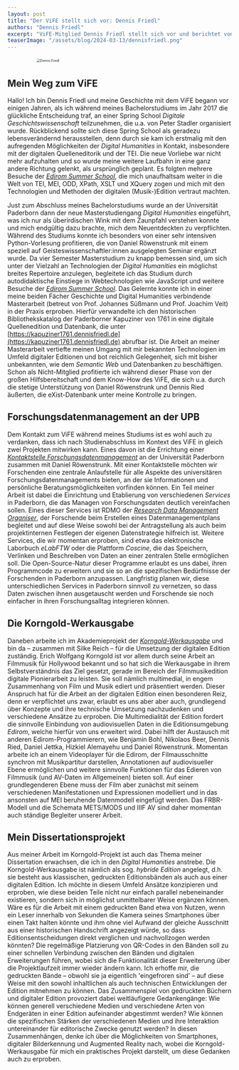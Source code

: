 ```yaml
---
layout: post
title: "Der ViFE stellt sich vor: Dennis Friedl"
authors: "Dennis Friedl"
excerpt: "ViFE-Mitglied Dennis Friedl stellt sich vor und berichtet von seinem Weg zum ViFE, seiner Arbeit im Forschungsdatenmanagement, der Korngold-Werkausgabe und seinem Promotionsvorhaben."
teaserImage: "/assets/blog/2024-03-13/dennisfriedl.png"
---
```


<figure>
<img src="{{ '/assets/blog/2024-03-13/dennisfriedl.png' | relative_url }}" alt="Dennis Friedl" style="transform: scale(0.5);"/>
</figure>

## Mein Weg zum ViFE
Hallo! Ich bin Dennis Friedl und meine Geschichte mit dem ViFE begann vor einigen Jahren, als ich während meines Bachelorstudiums im Jahr 2017 die glückliche Entscheidung traf, an einer Spring School *Digitale Geschichtswissenschaft* teilzunehmen, die u.a. von Peter Stadler organisiert wurde. Rückblickend sollte sich diese Spring School als geradezu lebensverändernd herausstellen, denn durch sie kam ich erstmalig mit den aufregenden Möglichkeiten der *Digital Humanities* in Kontakt, insbesondere mit der digitalen Quelleneditorik und der TEI. Die neue Vorliebe war nicht mehr aufzuhalten und so wurde meine weitere Laufbahn in eine ganz andere Richtung gelenkt, als ursprünglich geplant. Es folgten mehrere Besuche der *[Edirom Summer School]("https://ess.uni-paderborn.de/")*, die mich unaufhaltsam weiter in die Welt von TEI, MEI, ODD, XPath, XSLT und XQuery zogen und mich mit den Technologien und Methoden der digitalen (Musik-)Edition vertraut machten.

Just zum Abschluss meines Bachelorstudiums wurde an der Universität Paderborn dann der neue Masterstudiengang *Digital Humanities* eingeführt, was ich nur als überirdischen Wink mit dem Zaunpfahl verstehen konnte und mich endgültig dazu brachte, mich dem Neuentdeckten zu verpflichten. Während des Studiums konnte ich besonders von einer sehr intensiven Python-Vorlesung profitieren, die von Daniel Röwenstrunk mit einem speziell auf Geisteswissenschaftler:innen ausgelegten Seminar ergänzt wurde. Da vier Semester Masterstudium zu knapp bemessen sind, um sich unter der Vielzahl an Technologien der *Digital Humanities* ein möglichst breites Repertoire anzulegen, begleitete ich das Studium durch autodidaktische Einstiege in Webtechnologien wie JavaScript und weitere Besuche der *[Edirom Summer School](https://ess.uni-paderborn.de/)*. Das Gelernte konnte ich in einer meine beiden Fächer Geschichte und Digital Humanities verbindende Masterarbeit (betreut von Prof. Johannes Süßmann und Prof. Joachim Veit) in der Praxis erproben. Hierfür verwandelte ich den historischen Bibliothekskatalog der Paderborner Kapuziner von 1761 in eine digitale Quellenedition und Datenbank, die unter [https://kapuziner1761.dennisfriedl.de](https://kapuziner1761.dennisfriedl.de) abrufbar ist. Die Arbeit an meiner Masterarbeit vertiefte meinen Umgang mit mir bekannten Technologien im Umfeld digitaler Editionen und bot reichlich Gelegenheit, sich mit bisher unbekannten, wie dem *Semantic Web* und Datenbanken zu beschäftigen. Schon als Nicht-Mitglied profitierte ich während dieser Phase von der großen Hilfsbereitschaft und dem Know-How des ViFE, die sich u.a. durch die stetige Unterstützung von Daniel Röwenstrunk und Dennis Ried äußerten, die eXist-Datenbank unter meine Kontrolle zu bringen.

## Forschungsdatenmanagement an der UPB
Dem Kontakt zum ViFE während meines Studiums ist es wohl auch zu verdanken, dass ich nach Studienabschluss im Kontext des ViFE in gleich zwei Projekten mitwirken kann. Eines davon ist die Errichtung einer *[Kontaktstelle Forschungsdatenmanagement](https://www.uni-paderborn.de/forschung/forschungsservice-und-beratung/forschungsdaten)* an der Universität Paderborn zusammen mit Daniel Röwenstrunk. Mit einer Kontaktstelle möchten wir Forschenden eine zentrale Anlaufstelle für alle Aspekte des universitären Forschungsdatenmanagements bieten, an der sie Informationen und persönliche Beratungsmöglichkeiten vorfinden können. Ein Teil meiner Arbeit ist dabei die Einrichtung und Etablierung von verschiedenen *Services* in Paderborn, die das Managen von Forschungsdaten deutlich vereinfachen sollen. Eines dieser Services ist RDMO der *[Research Data Management Organiser](https://rdmo.uni-paderborn.de/)*, der Forschende beim Erstellen eines Datenmanagementplans begleitet und auf diese Weise sowohl bei der Antragstellung als auch beim projektinternen Festlegen der eigenen Datenstrategie hilfreich ist. Weitere Services, die wir momentan erproben, sind etwa das elektronische Laborbuch *eLabFTW* oder die Plattform *Coscine*, die das Speichern, Verlinken und Beschreiben von Daten an einer zentralen Stelle ermöglichen soll. Die Open-Source-Natur dieser Programme erlaubt es uns dabei, ihren Programmcode zu erweitern und sie so an die spezifischen Bedürfnisse der Forschenden in Paderborn anzupassen. Langfristig planen wir, diese unterschiedlichen Services in Paderborn sinnvoll zu vernetzen, so dass Daten zwischen ihnen ausgetauscht werden und Forschende sie noch einfacher in ihren Forschungsalltag integrieren können. 

## Die Korngold-Werkausgabe
Daneben arbeite ich im Akademieprojekt der *[Korngold-Werkausgabe](https://korngold-werkausgabe.de)* und bin da – zusammen mit Silke Reich – für die Umsetzung der digitalen Edition zuständig. Erich Wolfgang Korngold ist vor allem durch seine Arbeit an Filmmusik für Hollywood bekannt und so hat sich die Werkausgabe in ihrem Selbstverständnis das Ziel gesetzt, gerade im Bereich der Filmmusikedition digitale Pionierarbeit zu leisten. Sie soll nämlich multimedial, in engem Zusammenhang von Film und Musik ediert und präsentiert werden. Dieser Anspruch hat für die Arbeit an der digitalen Edition einen besonderen Reiz, denn er verpflichtet uns zwar, erlaubt es uns aber aber auch, grundlegend über Konzepte und ihre technische Umsetzung nachzudenken und verschiedene Ansätze zu erproben. Die Multimedialität der Edition fordert die sinnvolle Einbindung von audiovisuellen Daten in die Editionsumgebung *Edirom*, welche hierfür von uns erweitert wird. Dabei hilft der Austausch mit anderen Edirom-Programmierern, wie Benjamin Bohl, Nikolaos Beer, Dennis Ried, Daniel Jettka, Hizkiel Alemayehu und Daniel Röwenstrunk. Momentan arbeite ich an einem Videoplayer für die Edirom, der Filmausschnitte synchron mit Musikpartitur darstellen, Annotationen auf audiovisueller Ebene ermöglichen und weitere sinnvolle Funktionen für das Edieren von Filmmusik (und AV-Daten im Allgemeinen) bieten soll. Auf einer grundlegenderen Ebene muss der Film aber zunächst mit seinem verschiedenen Manifestationen und Expressionen modelliert und in das ansonsten auf MEI beruhende Datenmodell eingefügt werden. Das FRBR-Modell und die Schemata METS/MODS und IIIF AV sind daher momentan auch ständige Begleiter unserer Arbeit. 

## Mein Dissertationsprojekt
Aus meiner Arbeit im Korngold-Projekt ist auch das Thema meiner Dissertation erwachsen, die ich in den *Digital Humanities* anstrebe. Die Korngold-Werkausgabe ist nämlich als sog. *hybride Edition* angelegt, d.h. sie besteht aus klassischen, gedruckten Editionsbänden als auch aus einer digitalen Edition. Ich möchte in diesem Umfeld Ansätze konzipieren und erproben, wie diese beiden Teile nicht nur einfach parallel nebeneinander existieren, sondern sich in möglichst unmittelbarer Weise ergänzen können. Wäre es für die Arbeit mit einem gedruckten Band etwa von Nutzen, wenn ein Leser innerhalb von Sekunden die Kamera seines Smartphones über einen Takt halten könnte und ihm ohne viel Aufwand der gleiche Ausschnitt aus einer historischen Handschrift angezeigt würde, so dass Editionsentscheidungen direkt verglichen und nachvollzogen werden könnten? Die regelmäßige Platzierung von QR-Codes in den Bänden soll zu einer schnellen Verbindung zwischen den Bänden und digitalen Erweiterungen führen, wobei sich die Funktionalität dieser Erweiterung über die Projektlaufzeit immer wieder ändern kann. Ich erhoffe mir, die gedruckten Bände – obwohl sie ja eigentlich 'eingefroren sind' – auf diese Weise mit den sowohl inhaltlichen als auch technischen Entwicklungen der Edition mitnehmen zu können. Das Zusammenspiel von gedruckten Büchern und digitaler Edition provoziert dabei weitläufigere Gedankengänge: Wie können generell verschiedene Medien und verschiedene Arten von Endgeräten in einer Edition aufeinander abgestimmt werden? Wie können die spezifischen Stärken der verschiedenen Medien und ihre Interaktion untereinander für editorische Zwecke genutzt werden? In diesen Zusammenhängen, denke ich über die Möglichkeiten von Smartphones, digitaler Bilderkennung und Augmented Reality nach, wobei die Korngold-Werkausgabe für mich ein praktisches Projekt darstellt, um diese Gedanken auch zu erproben.